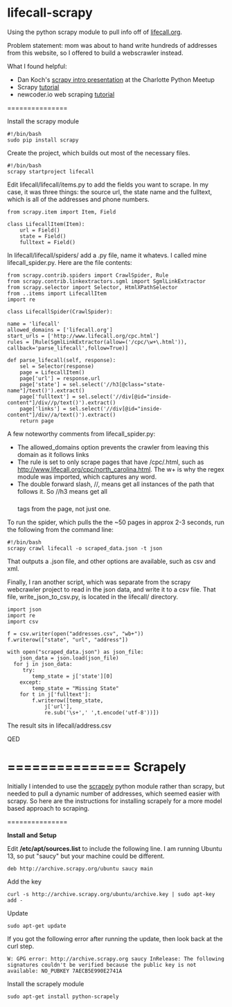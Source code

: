 lifecall-scrapy
===============

Using the python scrapy module to pull info off of <a href="http://www.lifecall.org/cpc.html">lifecall.org</a>.  

Problem statement:  mom was about to hand write hundreds of addresses from this website, so I offered to build a webscrawler instead.

What I found helpful:
 - Dan Koch's <a href="https://github.com/pythonclt/scrapy-intro/blob/master/presentation.md">scrapy intro presentation</a> at the Charlotte Python Meetup
 - Scrapy <a href="http://doc.scrapy.org/en/latest/intro/tutorial.html">tutorial<a/>
 - newcoder.io web scraping <a href="http://newcoder.io/scrape/">tutorial<a/>

===============

Install the scrapy module

    #!/bin/bash
    sudo pip install scrapy
    
Create the project, which builds out most of the necessary files.

    #!/bin/bash
    scrapy startproject lifecall
    
Edit lifecall/lifecall/items.py to add the fields you want to scrape.  In my case, it was three things: the source url, the state name and the fulltext, which is all of the addresses and phone numbers.

    from scrapy.item import Item, Field
        
    class LifecallItem(Item):
        url = Field()
        state = Field()
        fulltext = Field()
            
In lifecall/lifecall/spiders/ add a .py file, name it whatevs.  I called mine lifecall_spider.py.  Here are the file contents:

    from scrapy.contrib.spiders import CrawlSpider, Rule
    from scrapy.contrib.linkextractors.sgml import SgmlLinkExtractor
    from scrapy.selector import Selector, HtmlXPathSelector
    from ..items import LifecallItem
    import re

    class LifecallSpider(CrawlSpider):

    name = 'lifecall'
    allowed_domains = ['lifecall.org']
    start_urls = ['http://www.lifecall.org/cpc.html']
    rules = [Rule(SgmlLinkExtractor(allow=('/cpc/\w+\.html')), callback='parse_lifecall',follow=True)]

    def parse_lifecall(self, response):
        sel = Selector(response)
        page = LifecallItem()
        page['url'] = response.url
        page['state'] = sel.select('//h3[@class="state-name"]/text()').extract()
        page['fulltext'] = sel.select('//div[@id="inside-content"]/div//p/text()').extract()
        page['links'] = sel.select('//div[@id="inside-content"]/div//a/text()').extract()
        return page

A few noteworthy comments from lifecall_spider.py:
 - The allowed_domains option prevents the crawler from leaving this domain as it follows links
 - The rule is set to only scrape pages that have /cpc/<a word>.html, such as http://www.lifecall.org/cpc/north_carolina.html.  The w+ is why the regex module was imported, which captures any word.
 - The double forward slash, //, means get all instances of the path that follows it.  So //h3 means get all <h3></h3> tags from the page, not just one.

To run the spider, which pulls the the ~50 pages in approx 2-3 seconds, run the following from the command line:

    #!/bin/bash
    scrapy crawl lifecall -o scraped_data.json -t json

That outputs a .json file, and other options are available, such as csv and xml.

Finally, I ran another script, which was separate from the scrapy webcrawler project to read in the json data, and write it to a csv file.  That file, write_json_to_csv.py, is located in the lifecall/ directory.

    import json
    import re
    import csv

    f = csv.writer(open("addresses.csv", "wb+"))
    f.writerow(["state", "url", "address"])

    with open("scraped_data.json") as json_file:
        json_data = json.load(json_file)
      for j in json_data:
         try:
            temp_state = j['state'][0]
        except:
            temp_state = "Missing State"
        for t in j['fulltext']:
            f.writerow([temp_state,
                j['url'],
                re.sub('\s+',' ',t.encode('utf-8'))]) 

The result sits in lifecall/address.csv

QED

===============
**Scrapely**
===============
Initially I intended to use the <a href="https://github.com/scrapy/scrapely">scrapely</a> python module rather than scrapy, but needed to pull a dynamic number of addresses, which seemed easier with scrapy.  So here are the instructions for installing scrapely for a more model based approach to scraping.

===============

**Install and Setup**

Edit <b>/etc/apt/sources.list</b> to include the following line.  I am running Ubuntu 13, so put "saucy" but your machine could be different.

    deb http://archive.scrapy.org/ubuntu saucy main

Add the key

    curl -s http://archive.scrapy.org/ubuntu/archive.key | sudo apt-key add -

Update

    sudo apt-get update

If you got the following error after running the update, then look back at the curl step.  

    W: GPG error: http://archive.scrapy.org saucy InRelease: The following signatures couldn't be verified because the public key is not available: NO_PUBKEY 7AECB5E990E2741A

Install the scrapely module

    sudo apt-get install python-scrapely

